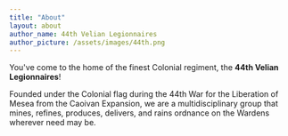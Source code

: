 ```yaml
---
title: "About"
layout: about
author_name: 44th Velian Legionnaires
author_picture: /assets/images/44th.png
---
```


You've come to the home of the finest Colonial regiment, the **44th Velian Legionnaires**!

Founded under the Colonial flag during the 44th War for the Liberation of Mesea from the Caoivan Expansion, we are a multidisciplinary group that mines, refines, produces, delivers, and rains ordnance on the Wardens wherever need may be.